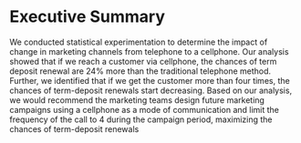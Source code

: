 

# Executive Summary
We conducted statistical experimentation to determine the impact of change in marketing channels from
telephone to a cellphone. Our analysis showed that if we reach a customer via cellphone, the chances of term
deposit renewal are 24% more than the traditional telephone method. Further, we identified that if we get
the customer more than four times, the chances of term-deposit renewals start decreasing.
Based on our analysis, we would recommend the marketing teams design future marketing campaigns using a
cellphone as a mode of communication and limit the frequency of the call to 4 during the campaign period,
maximizing the chances of term-deposit renewals
